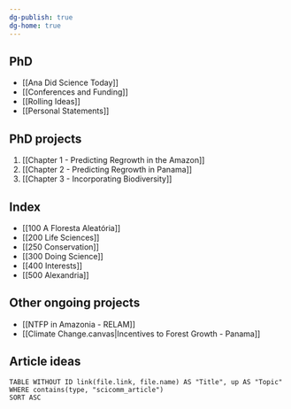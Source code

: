 ```yaml
---
dg-publish: true
dg-home: true
---
```

## PhD
- [[Ana Did Science Today]]
- [[Conferences and Funding]]
- [[Rolling Ideas]]
- [[Personal Statements]]

## PhD projects
1. [[Chapter 1 - Predicting Regrowth in the Amazon]]
2. [[Chapter 2 - Predicting Regrowth in Panama]]
3. [[Chapter 3 - Incorporating Biodiversity]]

## Index
- [[100 A Floresta Aleatória]]
- [[200 Life Sciences]]
- [[250 Conservation]]
- [[300 Doing Science]]
- [[400 Interests]]
- [[500 Alexandria]]

## Other ongoing projects
- [[NTFP in Amazonia - RELAM]]
- [[Climate Change.canvas|Incentives to Forest Growth - Panama]]

## Article ideas
```dataview
TABLE WITHOUT ID link(file.link, file.name) AS "Title", up AS "Topic"
WHERE contains(type, "scicomm_article")
SORT ASC
```